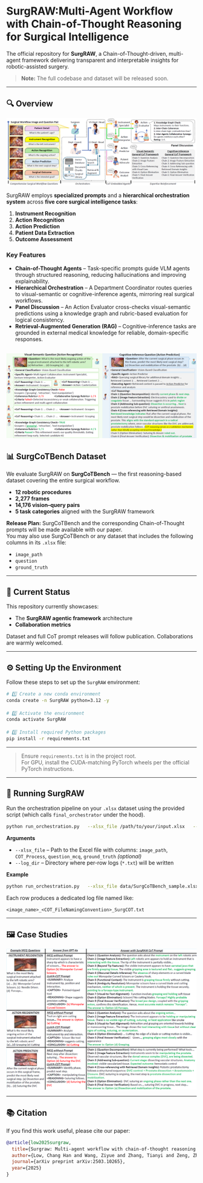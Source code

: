 # SurgRAW:**Multi-Agent Workflow with Chain-of-Thought Reasoning for Surgical Intelligence**

The official repository for **SurgRAW**, a Chain-of-Thought-driven, multi-agent framework delivering transparent and interpretable insights for robotic-assisted surgery.

> **Note:** The full codebase and dataset will be released soon.

---

## 🔍 Overview

![SurgRAW architecture](Figures/SurgRAW.png)  

SurgRAW employs **specialized prompts** and a **hierarchical orchestration system** across **five core surgical intelligence tasks**:

1. **Instrument Recognition**
2. **Action Recognition**
3. **Action Prediction**
4. **Patient Data Extraction**
5. **Outcome Assessment**

### Key Features
- **Chain-of-Thought Agents** – Task-specific prompts guide VLM agents through structured reasoning, reducing hallucinations and improving explainability.  
- **Hierarchical Orchestration** – A Department Coordinator routes queries to visual-semantic or cognitive-inference agents, mirroring real surgical workflows.  
- **Panel Discussion** – An Action Evaluator cross-checks visual-semantic predictions using a knowledge graph and rubric-based evaluation for logical consistency.  
- **Retrieval-Augmented Generation (RAG)** – Cognitive-inference tasks are grounded in external medical knowledge for reliable, domain-specific responses.

![Chatbot demo](Figures/Chatbot.png) 
---

## 📊 SurgCoTBench Dataset

We evaluate SurgRAW on **SurgCoTBench** — the first reasoning-based dataset covering the entire surgical workflow.

- **12 robotic procedures**
- **2,277 frames**
- **14,176 vision–query pairs**
- **5 task categories** aligned with the SurgRAW framework

**Release Plan:** SurgCoTBench and the corresponding Chain-of-Thought prompts will be made available with our paper.  
You may also use SurgCoTBench or any dataset that includes the following columns in its `.xlsx` file:

- `image_path`
- `question`
- `ground_truth`

---

## 📌 Current Status

This repository currently showcases:
- The **SurgRAW agentic framework** architecture  
- **Collaboration metrics**  

Dataset and full CoT prompt releases will follow publication. Collaborations are warmly welcomed.

---

## ⚙️ Setting Up the Environment

Follow these steps to set up the `SurgRAW` environment:

```bash
# 1️⃣ Create a new conda environment
conda create -n SurgRAW python=3.12 -y

# 2️⃣ Activate the environment
conda activate SurgRAW

# 3️⃣ Install required Python packages
pip install -r requirements.txt
```
---
> Ensure `requirements.txt` is in the project root.  
> For GPU, install the CUDA-matching PyTorch wheels per the official PyTorch instructions.

---

## 🚀 Running SurgRAW

Run the orchestration pipeline on your `.xlsx` dataset using the provided script (which calls `final_orchestrator` under the hood).

```bash
python run_orchestration.py   --xlsx_file /path/to/your/input.xlsx   --log_dir /path/to/save/logs
```

**Arguments**
- `--xlsx_file` – Path to the Excel file with columns: `image_path`, `COT_Process`, `question_mcq`, `ground_truth` *(optional)*  
- `--log_dir` – Directory where per-row logs (`*.txt`) will be written

**Example**
```bash
python run_orchestration.py   --xlsx_file data/SurgCoTBench_sample.xlsx   --log_dir logs/
```

Each row produces a dedicated log file named like:
```
<image_name>_<COT_FileNamingConvention>_SurgCOT.txt
```

---

## 🖼 Case Studies 
![Chain-of-Thought example](Figures/COT.png)

---

## 📚 Citation

If you find this work useful, please cite our paper:

```bibtex
@article{low2025surgraw,
  title={Surgraw: Multi-agent workflow with chain-of-thought reasoning for surgical intelligence},
  author={Low, Chang Han and Wang, Ziyue and Zhang, Tianyi and Zeng, Zhitao and Zhuo, Zhu and Mazomenos, Evangelos B and Jin, Yueming},
  journal={arXiv preprint arXiv:2503.10265},
  year={2025}
}
